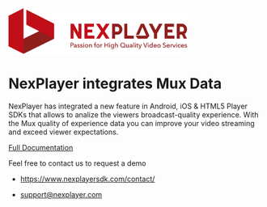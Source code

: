 <img width="70%" text-align="center" src="./assets/logo.png" alt="NexPlayer" >

# NexPlayer integrates Mux Data

NexPlayer has integrated a new feature in Android, iOS & HTML5 Player SDKs that allows to analize the viewers broadcast-quality experience. With the Mux quality of experience data you can improve your video streaming and exceed viewer expectations.

<a href="https://nexplayer.github.io/NexPlayer_Mux">Full Documentation</a>


Feel free to contact us to request a demo 

* https://www.nexplayersdk.com/contact/

* support@nexplayer.com